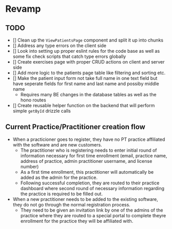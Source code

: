 # Revamp

## TODO

- [] Clean up the `ViewPatientsPage` component and split it up into chunks
- [] Address any type errors on the client side
- [] Look into setting up proper eslint rules for the code base as well as some fix check scripts that catch type errors globally
- [] Create exercises page with proper CRUD actions on client and server side
- [] Add more logic to the patients page table like filtering and sorting etc.
- [] Make the patient input form not take full name in one text field but have seperate fields for first name and last name and possiby middle name
  - Requires many BE changes in the database tables as well as the hono routes
- [] Create reusable helper function on the backend that will perform simple `getById` drizzle calls

## Current Practice/Practitioner creation flow

- When a practicioner goes to register, they have no PT practice affiliated with the software and are new customers.
  - The practitioner who is registering needs to enter initial round of information necessary for first time enrollment (email, practice name, address of practice, admin practitioner username, and license number)
  - As a first time enrollment, this practitioner will automatically be added as the admin for the practice.
  - Following successful completion, they are routed to their practice dashboard where second round of necessary information regarding the practice is required to be filled out.
- When a new practitioner needs to be added to the existing software, they do not go through the normal registration process.
  - They need to be given an invitation link by one of the admins of the practice where they are routed to a special portal to complete theyre enrollment for the practice they will be affiliated with.
